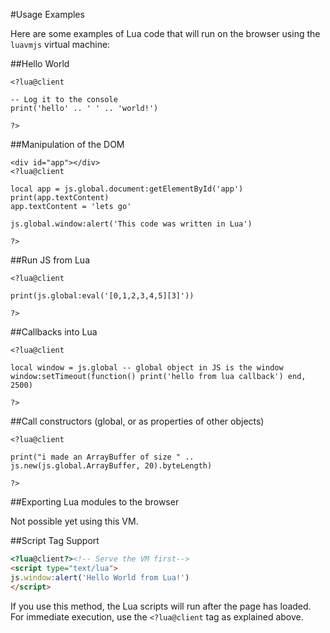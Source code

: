 #Usage Examples

Here are some examples of Lua code that will run on the browser using the `luavmjs` virtual machine:

##Hello World

    <?lua@client
    
    -- Log it to the console
    print('hello' .. ' ' .. 'world!')
    
    ?>

##Manipulation of the DOM

    <div id="app"></div>
    <?lua@client
    
    local app = js.global.document:getElementById('app')
    print(app.textContent)
    app.textContent = 'lets go'
    
    js.global.window:alert('This code was written in Lua')
    
    ?>
    
##Run JS from Lua

    <?lua@client
    
    print(js.global:eval('[0,1,2,3,4,5][3]'))
    
    ?>
    
##Callbacks into Lua

    <?lua@client
    
    local window = js.global -- global object in JS is the window
    window:setTimeout(function() print('hello from lua callback') end, 2500)
    
    ?>
    
##Call constructors (global, or as properties of other objects)

    <?lua@client
    
    print("i made an ArrayBuffer of size " .. js.new(js.global.ArrayBuffer, 20).byteLength)
    
    ?>
    
##Exporting Lua modules to the browser

Not possible yet using this VM.

##Script Tag Support

```html
<?lua@client?><!-- Serve the VM first-->
<script type="text/lua">
js.window:alert('Hello World from Lua!')
</script>
```

If you use this method, the Lua scripts will run after the page has loaded. For immediate execution, use the `<?lua@client` tag as explained above.